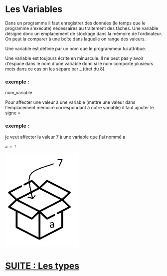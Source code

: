 # Les Variables

Dans un programme il faut enregistrer des données (le temps que le programme s'exécute) nécessaires au traitement des tâches.
Une variable désigne donc un emplacement de stockage dans la mémoire de l’ordinateur. 
On peut la comparer à une boîte dans laquelle on range des valeurs.

Une variable est définie par un nom que le programmeur lui attribue.

Une variable est toujours écrite en minuscule. Il ne peut pas y avoir d'espace dans le nom d'une variable donc si le nom comporte plusieurs mots dans ce cas on les sépare par _ (tiret du 8).

### exemple : 
nom_variable

Pour affecter une valeur à une variable (mettre une valeur dans l'emplacement mémoire correspondant à notre variable) il faut ajouter le signe = 

### exemple : 
je veut affecter la valeur 7 à une variable que j'ai nommé a

````python
a = 7
````

![image](./box.png )


# [SUITE : Les types](./TYPES.md)
